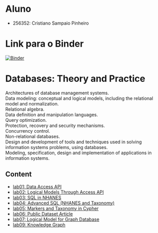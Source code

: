 # Aluno
* 256352: Cristiano Sampaio Pinheiro 

# Link para o Binder
[![Binder](https://mybinder.org/badge_logo.svg)](https://mybinder.org/v2/gh/Cristiano16/MC536-2s2021/HEAD)

# Databases: Theory and Practice
Architectures of database management systems.  
Data modeling: conceptual and logical models, including the relational model and normalization.  
Relational algebra.  
Data definition and manipulation languages.  
Query optimization.  
Protection, recovery and security mechanisms.  
Concurrency control.  
Non-relational databases.  
Design and development of tools and techniques used in solving information systems problems, using databases.  
Modeling, specification, design and implementation of applications in information systems.

## Content
* [lab01: Data Access API](/lab01)
* [lab02: Logical Models Through Access API](/lab02)
* [lab03: SQL in NHANES](/lab03)
* [lab04: Advanced SQL (NHANES and Taxonomy)](/lab04)
* [lab05: Markers and Taxonomy in Cypher](/lab05)
* [lab06: Public Dataset Article](/lab06)
* [lab07: Logical Model for Graph Database](/lab07)
* [lab09: Knowledge Graph](/lab09)
